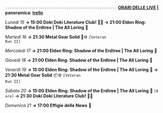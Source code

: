 <code>---------------------------------------------------</code>
<b><u>ORARI DELLE LIVE</u> | panoramica: <a href="https://trello.com/b/iKwdSGf3/sabaku">trello</a></b>

<i>Lunedì 15</i>
<b>→ 15:00 Doki Doki Literature Club!</b> 👧🎒
<b>→ 21:00 Elden Ring: Shadow of the Erdtree | The All Loring</b> 🌚

<i>Martedì 16</i>
<b>→ 21:30 Metal Gear Solid</b> 🐍⚙️ <code>[Veteran Run II]</code>

<i>Mercoledì 17</i>
<b>→ 21:00 Elden Ring: Shadow of the Erdtree | The All Loring</b> 🌚

<i>Giovedì 18</i>
<b>→ 21:00 Elden Ring: Shadow of the Erdtree | The All Loring</b> 🌚

<i>Venerdì 19</i>
<b>→ 15:00 Elden Ring: Shadow of the Erdtree | The All Loring</b> 🌚
<b>→ 21:30 Metal Gear Solid</b> 📦⚙️ <code>[Veteran Run II]</code>

<i>Sabato 20</i>
<b>→ 15:00 Elden Ring: Shadow of the Erdtree | The All Loring</b> 🌚 <code>[6 ore]</code>
<b>→ 21:30 Doki Doki Literature Club!</b> 👧🎒

<i>Domenica 21</i>
<b>→ 17:00 Effigie delle News</b> 📣
